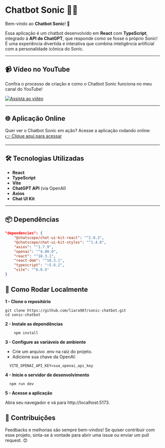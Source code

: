 # Chatbot Sonic 🦔💬  

Bem-vindo ao **Chatbot Sonic**! 🎉  

Essa aplicação é um chatbot desenvolvido em **React** com **TypeScript**, integrado à **API do ChatGPT**, que responde como se fosse o próprio Sonic!
É uma experiência divertida e interativa que combina inteligência artificial com a personalidade icônica do Sonic.

---

## 📹 Vídeo no YouTube  
Confira o processo de criação e como o Chatbot Sonic funciona no meu canal do YouTube!  

[![Assista ao vídeo](https://github.com/user-attachments/assets/1462e319-258e-46ac-889f-13d44e0042cb)]([link-do-seu-video-no-youtube](https://youtu.be/7H2oTYXkAt8))

---

## 🌐 Aplicação Online  
Quer ver o Chatbot Sonic em ação? Acesse a aplicação rodando online:  
[👉 Clique aqui para acessar](https://sonic-chatbot.vercel.app/)

---

## 🛠️ Tecnologias Utilizadas  
- **React**  
- **TypeScript**  
- **Vite**  
- **ChatGPT API** (via OpenAI)  
- **Axios**  
- **Chat UI Kit**  

---

## 📦 Dependências  
```json
"dependencies": {
    "@chatscope/chat-ui-kit-react": "^2.0.3",
    "@chatscope/chat-ui-kit-styles": "^1.4.0",
    "axios": "^1.7.9",
    "openai": "^4.80.0",
    "react": "^18.3.1",
    "react-dom": "^18.3.1",
    "typescript": "~5.6.2",
    "vite": "^6.0.5"
}
```

## 🚀 Como Rodar Localmente
**1 - Clone o repositório**

```console
git clone https://github.com/liara987/sonic-chatbot.git
cd sonic-chatbot
```

**2 - Instale as dependências**
```console
    npm install
```

**3 - Configure as variáveis de ambiente**

  - Crie um arquivo .env na raiz do projeto.
  - Adicione sua chave da OpenAI:
  ```console
    VITE_OPENAI_API_KEY=sua_openai_api_key
  ```

**4 - Inicie o servidor de desenvolvimento**
```console
  npm run dev
```

**5 - Acesse a aplicação**

Abra seu navegador e vá para http://localhost:5173.

## 🤝 Contribuições
Feedbacks e melhorias são sempre bem-vindos! Se quiser contribuir com esse projeto, sinta-se à vontade para abrir uma issue ou enviar um pull request. 😊



